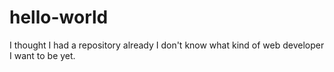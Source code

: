 # hello-world
I thought I had a repository already
I don't know what kind of web developer I want to be yet.

